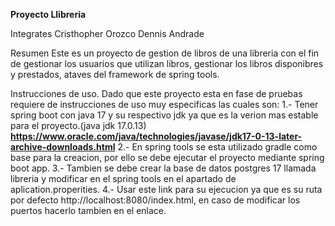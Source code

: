 **Proyecto Llibreria**

Integrates
Cristhopher Orozco
Dennis Andrade

Resumen
Este es un proyecto de gestion de libros de una libreria con el fin de gestionar los usuarios que utilizan libros, 
gestionar los libros disponibres y prestados, ataves del framework de spring tools.

Instrucciones de uso.
Dado que este proyecto esta en fase de pruebas requiere de instrucciones de uso muy especificas las cuales son:
1.- Tener spring boot con java 17 y su respectivo jdk ya que es la verion mas estable para el proyecto.(java jdk 17.0.13)
**https://www.oracle.com/java/technologies/javase/jdk17-0-13-later-archive-downloads.html**
2.- En spring tools se esta utilizado gradle como base para la creacion, por ello se debe ejecutar el proyecto mediante spring boot app.
3.- Tambien se debe crear la base de datos postgres 17 llamada libreria y modificar en el spring tools en el apartado de aplication.properities.
4.- Usar este link para su ejecucion ya que es su ruta por defecto http://localhost:8080/index.html, en caso de modificar los puertos hacerlo tambien en el enlace.

